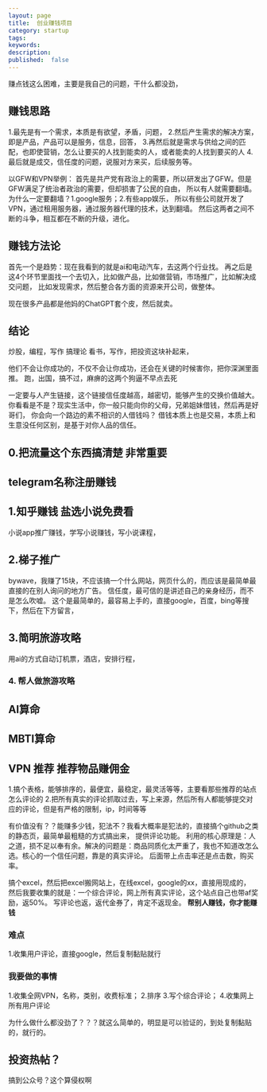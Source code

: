 ```yaml
---
layout: page
title:  创业赚钱项目
category: startup
tags:
keywords:
description:
published:  false
---
```


赚点钱这么困难，主要是我自己的问题，干什么都没劲，

## 赚钱思路
1.最先是有一个需求，本质是有欲望，矛盾，问题，
2.然后产生需求的解决方案，即是产品，产品可以是服务，信息，回答，
3.再然后就是需求与供给之间的匹配，也即使营销，怎么让要买的人找到能卖的人，或者能卖的人找到要买的人
4.最后就是成交，信任度的问题，说服对方来买，后续服务等。

以GFW和VPN举例：
首先是共产党有政治上的需要，所以研发出了GFW。但是GFW满足了统治者政治的需要，但却损害了公民的自由，
所以有人就需要翻墙。为什么一定要翻墙？1.google服务；2.有些app娱乐，
所以有些公司就开发了VPN，通过租用服务器，通过服务器代理的技术，达到翻墙。
然后这两者之间不断的斗争，相互都在不断的升级，进化。

## 赚钱方法论
首先一个是趋势：现在我看到的就是ai和电动汽车，去这两个行业找。
再之后是这4个环节里面找一个去切入，比如做产品，比如做营销，市场推广，比如解决成交问题，
比如发现需求，然后整合各方面的资源来开公司，做整体。

现在很多产品都是他妈的ChatGPT套个皮，然后就卖。


## 结论
炒股，编程，写作
搞理论
看书，写作，把投资这块补起来，

他们不会让你成功的，不仅不会让你成功，还会在关键的时候害你，把你深渊里面推。
跑，出国，搞不过，麻痹的这两个狗逼不早点去死


一定要与人产生链接，这个链接信任度越高，越密切，能够产生的交换价值越大。
你看看是不是？现实生活中，你一般只能向你的父母，兄弟姐妹借钱，然后再是好哥们，
你会向一个路边的素不相识的人借钱吗？
借钱本质上也是交易，本质上和生意没任何区别，是基于对你人品的信任。
## 0.把流量这个东西搞清楚 非常重要

## telegram名称注册赚钱

## 1.知乎赚钱 盐选小说免费看
小说app推广赚钱，学写小说赚钱，写小说课程，

## 2.梯子推广
bywave，我赚了15块，不应该搞一个什么网站，网页什么的，而应该是最简单最直接的在别人询问的地方广告。
信任度，最可信的是讲述自己的亲身经历，而不是怎么吹嘘。
这个是最简单的，最容易上手的，直接google，百度，bing等搜下，然后在下方留言，

## 3.简明旅游攻略
用ai的方式自动订机票，酒店，安排行程，
### 4. 帮人做旅游攻略
## AI算命
## MBTI算命
## VPN 推荐  推荐物品赚佣金
1.搞个表格，能够排序的，最便宜，最稳定，最灵活等等，主要看那些推荐的站点怎么评论的
2.把所有真实的评论抓取过去，写上来源，然后所有人都能够提交对应的评论，但是有严格的限制，ip，时间等等

有价值没有？？能赚多少钱，犯法不？我看大概率是犯法的，直接搞个github之类的静态页，最简单最粗糙的方式搞出来，
提供评论功能。
利用的核心原理是：人之道，损不足以奉有余。解决的问题是：商品同质化太严重了，我也不知道改怎么选。核心的一个信任问题，靠是的真实评论。
后面带上点击率还是点击数，购买率。

搞个excel，然后把excel搬网站上，在线excel，google的xx，直接用现成的，
然后我要收集的就是：一个综合评论，网上所有真实评论，这个站点自己也带af奖励，返50%。
写评论也返，返代金券了，肯定不返现金。
**帮别人赚钱，你才能赚钱**
### 难点
1.收集用户评论，直接google，然后复制黏贴就行

### 我要做的事情
1.收集全网VPN，名称，类别，收费标准；
2.排序
3.写个综合评论；
4.收集网上所有用户评论

为什么做什么都没劲了？？？就这么简单的，明显是可以验证的，到处复制黏贴的，就行的。

## 投资热帖？
搞到公众号？这个算侵权啊


